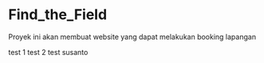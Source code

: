 # Find_the_Field
Proyek ini akan membuat website yang dapat melakukan booking lapangan

test 1
test 2 
test susanto
